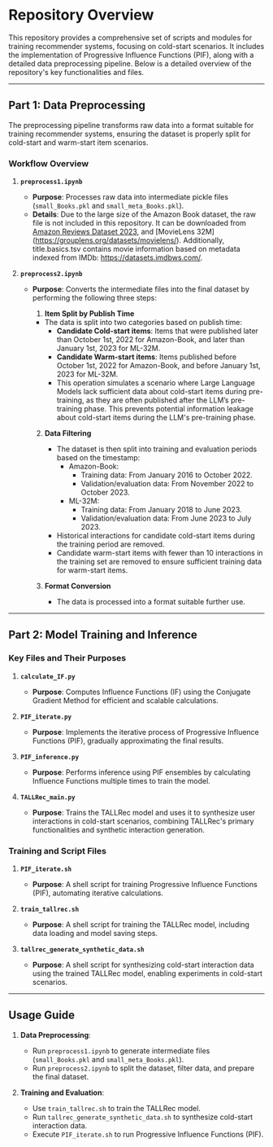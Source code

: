 # Repository Overview

This repository provides a comprehensive set of scripts and modules for training recommender systems, focusing on cold-start scenarios. It includes the implementation of  Progressive Influence Functions (PIF), along with a detailed data preprocessing pipeline. Below is a detailed overview of the repository's key functionalities and files.

---

## Part 1: Data Preprocessing

The preprocessing pipeline transforms raw data into a format suitable for training recommender systems, ensuring the dataset is properly split for cold-start and warm-start item scenarios.

### Workflow Overview

1. **`preprocess1.ipynb`**
   - **Purpose**: Processes raw data into intermediate pickle files (`small_Books.pkl` and `small_meta_Books.pkl`).
   - **Details**: Due to the large size of the Amazon Book dataset, the raw file is not included in this repository. It can be downloaded from [Amazon Reviews Dataset 2023](https://amazon-reviews-2023.github.io/), and [MovieLens 32M] (https://grouplens.org/datasets/movielens/). Additionally, title.basics.tsv contains movie information based on metadata indexed from IMDb: https://datasets.imdbws.com/.

2. **`preprocess2.ipynb`**
   - **Purpose**: Converts the intermediate files into the final dataset by performing the following three steps:
        1. **Item Split by Publish Time**  
        - The data is split into two categories based on publish time:
            - **Candidate Cold-start items**: Items that were published later than October 1st, 2022 for Amazon-Book, and later than January 1st, 2023 for ML-32M.
            - **Candidate Warm-start items**: Items published before October 1st, 2022 for Amazon-Book, and before January 1st, 2023 for ML-32M.
            - This operation simulates a scenario where Large Language Models lack sufficient data about cold-start items during pre-training, as they are often published after the LLM’s pre-training phase. This prevents potential information leakage about cold-start items during the LLM's pre-training phase.

        2. **Data Filtering**  
            - The dataset is then split into training and evaluation periods based on the timestamp:
                - Amazon-Book: 
                    - Training data: From January 2016 to October 2022.
                    - Validation/evaluation data: From November 2022 to October 2023.
                - ML-32M:
                    - Training data: From January 2018 to June 2023.
                    - Validation/evaluation data: From June 2023 to July 2023.
            - Historical interactions for candidate cold-start items during the training period are removed.
            - Candidate warm-start items with fewer than 10 interactions in the training set are removed to ensure sufficient training data for warm-start items.
        
        3. **Format Conversion**  
            - The data is processed into a format suitable further use.

---

## Part 2: Model Training and Inference

### Key Files and Their Purposes

1. **`calculate_IF.py`**
   - **Purpose**: Computes Influence Functions (IF) using the Conjugate Gradient Method for efficient and scalable calculations.

2. **`PIF_iterate.py`**
   - **Purpose**: Implements the iterative process of Progressive Influence Functions (PIF), gradually approximating the final results.

3. **`PIF_inference.py`**
   - **Purpose**: Performs inference using PIF ensembles by calculating Influence Functions multiple times to train the model.

4. **`TALLRec_main.py`**
   - **Purpose**: Trains the TALLRec model and uses it to synthesize user interactions in cold-start scenarios, combining TALLRec's primary functionalities and synthetic interaction generation.

### Training and Script Files

1. **`PIF_iterate.sh`**
   - **Purpose**: A shell script for training Progressive Influence Functions (PIF), automating iterative calculations.

2. **`train_tallrec.sh`**
   - **Purpose**: A shell script for training the TALLRec model, including data loading and model saving steps.

3. **`tallrec_generate_synthetic_data.sh`**
   - **Purpose**: A shell script for synthesizing cold-start interaction data using the trained TALLRec model, enabling experiments in cold-start scenarios.


---

## Usage Guide

1. **Data Preprocessing**:
   - Run `preprocess1.ipynb` to generate intermediate files (`small_Books.pkl` and `small_meta_Books.pkl`).
   - Run `preprocess2.ipynb` to split the dataset, filter data, and prepare the final dataset.

2. **Training and Evaluation**:
   - Use `train_tallrec.sh` to train the TALLRec model.
   - Run `tallrec_generate_synthetic_data.sh` to synthesize cold-start interaction data.
    - Execute `PIF_iterate.sh` to run Progressive Influence Functions (PIF).




